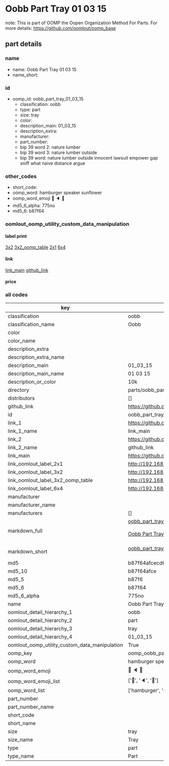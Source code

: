 # Oobb Part Tray 01 03 15  

note: This is part of OOMP the Oopen Organization Method For Parts. For more details: https://github.com/oomlout/oomp_base

##  part details





### name
* name: Oobb Part Tray 01 03 15
* name_short: 
### id
* oomp_id: oobb_part_tray_01_03_15
  * classification: oobb
  * type: part
  * size: tray
  * color: 
  * description_main: 01_03_15
  * description_extra: 
  * manufacturer: 
  * part_number: 
  * bip 39 word 2: nature lumber
  * bip 39 word 3: nature lumber outside
  * bip 39 word: nature lumber outside innocent lawsuit empower gap sniff what naive distance argue

### other_codes
* short_code: 
* oomp_word: hamburger speaker sunflower
* oomp_word_emoji :hamburger: :speaker: :sunflower:
* md5_6_alpha: 775no
* md5_6: b87f64






### oomlout_oomp_utility_custom_data_manipulation
#### label print
[3x2](http://192.168.1.245:1112/?label=oomp%20775no)
[3x2_oomp_table](http://192.168.1.107:1112/?label=oomp%20775no)
[2x1](http://192.168.1.242:1112/?label=oomp%20775no)
[6x4](http://192.168.1.55:1112/?label=oomp%20775no)    

#### link

[link_main](https://github.com/oomlout/oomlout_oomp_current_version_messy/tree/main/parts/oobb_part_tray_01_03_15) [github_link](https://github.com/oomlout/oomlout_oomp_part_src/tree/main/parts/oobb_part_tray_01_03_15)                             

#### price







### all codes 
| key | value |  
| --- | --- |  
| classification | oobb |  
| classification_name | Oobb |  
| color |  |  
| color_name |  |  
| description_extra |  |  
| description_extra_name |  |  
| description_main | 01_03_15 |  
| description_main_name | 01 03 15 |  
| description_or_color | 10k |  
| directory | parts/oobb_part_tray_01_03_15 |  
| distributors | [] |  
| github_link | https://github.com/oomlout/oomlout_oomp_part_src/tree/main/parts/oobb_part_tray_01_03_15 |  
| id | oobb_part_tray_01_03_15 |  
| link_1 | https://github.com/oomlout/oomlout_oomp_current_version_messy/tree/main/parts/oobb_part_tray_01_03_15 |  
| link_1_name | link_main |  
| link_2 | https://github.com/oomlout/oomlout_oomp_part_src/tree/main/parts/oobb_part_tray_01_03_15 |  
| link_2_name | github_link |  
| link_main | https://github.com/oomlout/oomlout_oomp_current_version_messy/tree/main/parts/oobb_part_tray_01_03_15 |  
| link_oomlout_label_2x1 | http://192.168.1.242:1112/?label=oomp%20775no |  
| link_oomlout_label_3x2 | http://192.168.1.245:1112/?label=oomp%20775no |  
| link_oomlout_label_3x2_oomp_table | http://192.168.1.107:1112/?label=oomp%20775no |  
| link_oomlout_label_6x4 | http://192.168.1.55:1112/?label=oomp%20775no |  
| manufacturer |  |  
| manufacturer_name |  |  
| manufacturers | [] |  
| markdown_full | [oobb_part_tray_01_03_15](https://github.com/oomlout/oomlout_oomp_current_version_messy/tree/main/parts/oobb_part_tray_01_03_15)<br>[](https://github.com/oomlout/oomlout_oomp_current_version_messy/tree/main/parts/oobb_part_tray_01_03_15)<br>[Oobb Part Tray 01 03 15](https://github.com/oomlout/oomlout_oomp_current_version_messy/tree/main/parts/oobb_part_tray_01_03_15)<br><br> |  
| markdown_short | [oobb_part_tray_01_03_15](https://github.com/oomlout/oomlout_oomp_current_version_messy/tree/main/parts/oobb_part_tray_01_03_15)<br><br> |  
| md5 | b87f64afcecd6be9243f17493b213c9b |  
| md5_10 | b87f64afce |  
| md5_5 | b87f6 |  
| md5_6 | b87f64 |  
| md5_6_alpha | 775no |  
| name | Oobb Part Tray 01 03 15 |  
| oomlout_detail_hierarchy_1 | oobb |  
| oomlout_detail_hierarchy_2 | part |  
| oomlout_detail_hierarchy_3 | tray |  
| oomlout_detail_hierarchy_4 | 01_03_15 |  
| oomlout_oomp_utility_custom_data_manipulation | True |  
| oomp_key | oomp_oobb_part_tray_01_03_15 |  
| oomp_word | hamburger speaker sunflower |  
| oomp_word_emoji | :hamburger: :speaker: :sunflower: |  
| oomp_word_emoji_list | [':hamburger:', ':speaker:', ':sunflower:'] |  
| oomp_word_list | ['hamburger', 'speaker', 'sunflower'] |  
| part_number |  |  
| part_number_name |  |  
| short_code |  |  
| short_name |  |  
| size | tray |  
| size_name | Tray |  
| type | part |  
| type_name | Part |  
